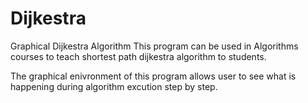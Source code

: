 # Dijkestra
Graphical Dijkestra Algorithm 
This program can be used in Algorithms courses to teach shortest path dijkestra algorithm to students.

The graphical enivronment of this program  allows user to see what is happening during algorithm excution step by step. 
